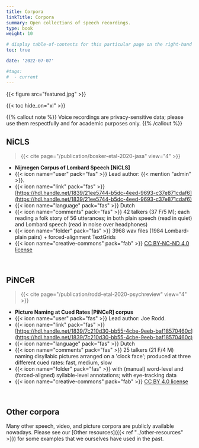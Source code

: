 ```yaml
---
title: Corpora
linkTitle: Corpora
summary: Open collections of speech recordings.
type: book
weight: 10

# display table-of-contents for this particular page on the right-hand side?
toc: true

date: '2022-07-07'

#tags:
#  - current
---
```


{{< figure src="featured.jpg" >}}

{{< toc hide_on="xl" >}}

{{% callout note %}}
Voice recordings are privacy-sensitive data; please use them respectfully and for academic purposes only.
{{% /callout %}}

## NiCLS
> {{< cite page="/publication/bosker-etal-2020-jasa" view="4" >}}
- **Nijmegen Corpus of Lombard Speech [NiCLS]**
- {{< icon name="user" pack="fas" >}} Lead author: {{< mention "admin" >}}.
- {{< icon name="link" pack="fas" >}} [https://hdl.handle.net/1839/21ee5744-b5dc-4eed-9693-c37e871cdaf6](https://hdl.handle.net/1839/21ee5744-b5dc-4eed-9693-c37e871cdaf6)
- {{< icon name="language" pack="fas" >}} Dutch
- {{< icon name="comments" pack="fas" >}} 42 talkers (37 F/5 M); each reading a folk story of 56 utterances; in both plain speech (read in quiet) and Lombard speech (read in noise over headphones)
- {{< icon name="folder" pack="fas" >}} 3968 wav files (1984 Lombard-plain pairs) + forced-alignment TextGrids
- {{< icon name="creative-commons" pack="fab" >}} [CC BY-NC-ND 4.0 license](https://creativecommons.org/licenses/by-nc-nd/4.0/)

<br />

## PiNCeR
> {{< cite page="/publication/rodd-etal-2020-psychreview" view="4" >}}
- **Picture Naming at Cued Rates [PiNCeR] corpus**
- {{< icon name="user" pack="fas" >}} Lead author: Joe Rodd.
- {{< icon name="link" pack="fas" >}} [https://hdl.handle.net/1839/7c210d30-bb55-4cbe-9eeb-baf18570460c](https://hdl.handle.net/1839/7c210d30-bb55-4cbe-9eeb-baf18570460c)
- {{< icon name="language" pack="fas" >}} Dutch
- {{< icon name="comments" pack="fas" >}} 25 talkers (21 F/4 M) naming disyllabic pictures arranged on a 'clock face'; produced at three different cued rates: fast, medium, slow
- {{< icon name="folder" pack="fas" >}} with (manual) word-level and (forced-aligned) syllable-level annotations; with eye-tracking data
- {{< icon name="creative-commons" pack="fab" >}} [CC BY 4.0 license](https://creativecommons.org/licenses/by/4.0/)

<br />

## Other corpora
Many other speech, video, and picture corpora are publicly available nowadays. Please see our [Other resources]({{< ref "../other-resources" >}}) for some examples that we ourselves have used in the past.
